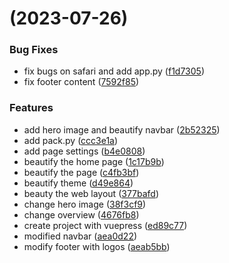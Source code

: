 #  (2023-07-26)


### Bug Fixes

* fix bugs on safari and add app.py ([f1d7305](https://github.com/MistyField/ANPBD2023/commit/f1d73053acbb0c07cd0a77b06bd74b8ef18eaf93))
* fix footer content ([7592f85](https://github.com/MistyField/ANPBD2023/commit/7592f8523b99353325dad5550edc9fbf754eea92))


### Features

* add hero image and beautify navbar ([2b52325](https://github.com/MistyField/ANPBD2023/commit/2b5232587517038cb2670efcdaf283e854bf5715))
* add pack.py ([ccc3e1a](https://github.com/MistyField/ANPBD2023/commit/ccc3e1aec922612a9b09f75a30ae5134500f7e6a))
* add page settings ([b4e0808](https://github.com/MistyField/ANPBD2023/commit/b4e08080387b44ccd4589928b2800f8d738b5987))
* beautify the home page ([1c17b9b](https://github.com/MistyField/ANPBD2023/commit/1c17b9b1f1a0a25e7d597c8fcc56b4094784f57a))
* beautify the page ([c4fb3bf](https://github.com/MistyField/ANPBD2023/commit/c4fb3bf34d285ee15e8263aeb93e3a4a16384780))
* beautify theme ([d49e864](https://github.com/MistyField/ANPBD2023/commit/d49e8649ada40da5af950ba5b62107d1db0c27e4))
* beauty the web layout ([377bafd](https://github.com/MistyField/ANPBD2023/commit/377bafd84b54dd6837246e3a53da9e6897c7f758))
* change hero image ([38f3cf9](https://github.com/MistyField/ANPBD2023/commit/38f3cf9c84bda60f7572f59e5a60269a2fef1aeb))
* change overview ([4676fb8](https://github.com/MistyField/ANPBD2023/commit/4676fb863ac58d6a690052ae1ece15ad14a80e53))
* create project with vuepress ([ed89c77](https://github.com/MistyField/ANPBD2023/commit/ed89c77c538e516700a0f05df80f16689763a8b0))
* modified navbar ([aea0d22](https://github.com/MistyField/ANPBD2023/commit/aea0d22b8ef116c1edc05df76d830e995d8e2a12))
* modify footer with logos ([aeab5bb](https://github.com/MistyField/ANPBD2023/commit/aeab5bb446f9b2fb8cf2c334318847d7f2c164d9))



